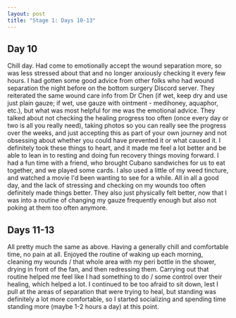 ```yaml
---
layout: post
title: "Stage 1: Days 10-13"
---
```


## Day 10

Chill day. Had come to emotionally accept the wound separation more, so was less stressed about that and no longer anxiously checking it every few hours. I had gotten some good advice from other folks who had wound separation the night before on the bottom surgery Discord server. They reiterated the same wound care info from Dr Chen (if wet, keep dry and use just plain gauze; if wet, use gauze with ointment - medihoney, aquaphor, etc.), but what was most helpful for me was the emotional advice. They talked about not checking the healing progress too often (once every day or two is all you really need), taking photos so you can really see the progress over the weeks, and just accepting this as part of your own journey and not obsessing about whether you could have prevented it or what caused it. I definitely took these things to heart, and it made me feel a lot better and be able to lean in to resting and doing fun recovery things moving forward. I had a fun time with a friend, who brought Cubano sandwiches for us to eat together, and we played some cards. I also used a little of my weed tincture, and watched a movie I'd been wanting to see for a while. All in all a good day, and the lack of stressing and checking on my wounds too often definitely made things better. They also just physically felt better, now that I was into a routine of changing my gauze frequently enough but also not poking at them too often anymore.

## Days 11-13

All pretty much the same as above. Having a generally chill and comfortable time, no pain at all. Enjoyed the routine of waking up each morning, cleaning my wounds / that whole area with my peri bottle in the shower, drying in front of the fan, and then redressing them. Carrying out that routine helped me feel like I had something to do / some control over their healing, which helped a lot. I continued to be too afraid to sit down, lest I pull at the areas of separation that were trying to heal, but standing was definitely a lot more comfortable, so I started socializing and spending time standing more (maybe 1-2 hours a day) at this point.
